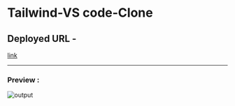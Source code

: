 # Tailwind-VS code-Clone

## Deployed URL - 
 [link]()

 --- 

 ### Preview :
 ![output](./Output.png)